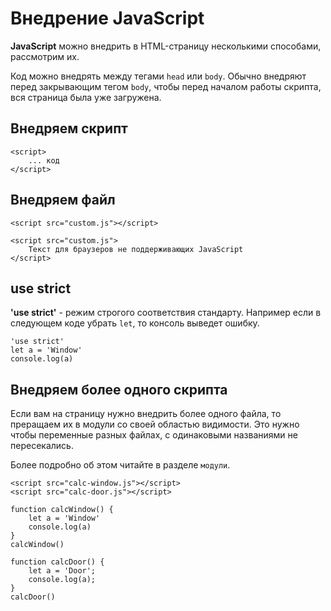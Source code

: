 # Внедрение JavaScript
**JavaScript** можно внедрить в HTML-страницу несколькими способами, рассмотрим их.

Код можно внедрять между тегами `head` или `body`. Обычно внедряют перед закрывающим тегом `body`, чтобы перед началом работы скрипта, вся страница была уже загружена.

## Внедряем скрипт

    <script>
        ... код
    </script>

## Внедряем файл

    <script src="custom.js"></script>

    <script src="custom.js">
        Текст для браузеров не поддерживающих JavaScript
    </script>

## use strict
**'use strict'** - режим строгого соответствия стандарту. Например если в следующем коде убрать `let`, то консоль выведет ошибку.

    'use strict'
    let a = 'Window'
    console.log(a)

## Внедряем более одного скрипта
Если вам на страницу нужно внедрить более одного файла, то преращаем их в модули со своей областью видимости. Это нужно чтобы переменные разных файлах, с одинаковыми названиями не пересекались.

Более подробно об этом читайте в разделе `модули`.

    <script src="calc-window.js"></script>
    <script src="calc-door.js"></script>

    function calcWindow() {
        let a = 'Window'
        console.log(a)
    }
    calcWindow()

    function calcDoor() {
        let a = 'Door';
        console.log(a);
    }
    calcDoor()
